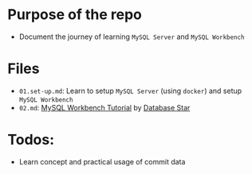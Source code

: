 # Purpose of the repo
  - Document the journey of learning `MySQL Server` and `MySQL Workbench`

# Files
  - `01.set-up.md`: Learn to setup `MySQL Server` (using `docker`) and setup `MySQL Workbench`
  - `02.md`:  [MySQL Workbench Tutorial](https://www.youtube.com/watch?v=2mbHyB2VLYY) by [Database Star](https://www.youtube.com/@DatabaseStar)

# Todos:
  - Learn concept and practical usage of commit data